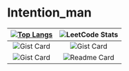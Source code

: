 # Intention_man

|[![Top Langs](https://github-readme-stats.vercel.app/api/top-langs/?username=Intention-man\&layout=pie)](https://github.com/anuraghazra/github-readme-stats) | ![LeetCode Stats](https://leetcard.jacoblin.cool/Intention_man?theme=nord&font=Archivo)|
|:-:|:-:|
| ![Gist Card](https://github-readme-stats.vercel.app/api/pin/?username=Intention-man\&repo=vk-selection-task)| ![Gist Card](https://github-readme-stats.vercel.app/api/pin/?username=Intention-man\&repo=selectel-hack-be-fork) |
| ![Gist Card](https://github-readme-stats.vercel.app/api/pin/?username=Intention-man\&repo=new_aitip_site) | ![Readme Card](https://github-readme-stats.vercel.app/api?username=Intention-man) |
